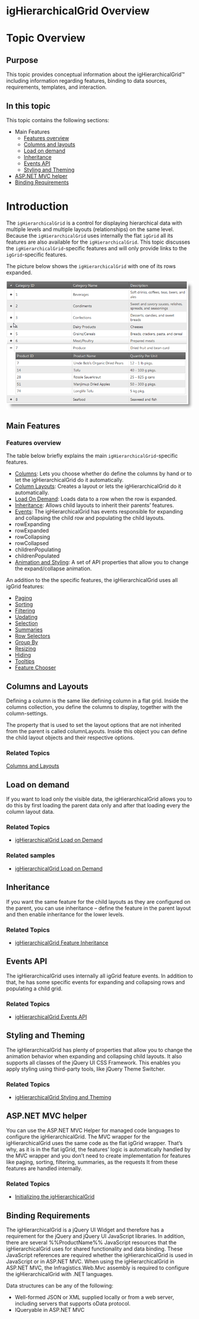 ﻿<!--
|metadata|
{
    "fileName": "ighierarchicalgrid-overview",
    "controlName": "igHierarchicalGrid",
    "tags": ["Getting Started","Grids"]
}
|metadata|
-->

# igHierarchicalGrid Overview

# Topic Overview

## Purpose

This topic provides conceptual information about the igHierarchicalGrid™ including information regarding features, binding to data sources, requirements, templates, and interaction.

## In this topic

This topic contains the following sections:

-   Main Features
    -   [Features overview](#features-overview)
    -   [Columns and layouts](#columns-layouts)
    -   [Load on demand](#load-on-demand)
    -   [Inheritance](#inheritance)
    -   [Events API](#events-api)
    -   [Styling and Theming](#styling-theming)
-   [ASP.NET MVC helper](#aspnet-mvc-helper)
-   [Binding Requirements](#binding-requirements)

# Introduction

The `igHierarchicalGrid` is a control for displaying hierarchical data with multiple levels and multiple layouts (relationships) on the same level. Because the `igHierarchicalGrid` uses internally the flat `igGrid` all its features are also available for the `igHierarchicalGrid`. This topic discusses the `igHierarchicalGrid`-specific features and will only provide links to the `igGrid`-specific features.

The picture below shows the `igHierarchicalGrid` with one of its rows expanded.

![](images/igHierarchicalGrid_Overview_01.png)

## Main Features

### <a id="features-overview"></a> Features overview

The table below briefly explains the main `igHierarchicalGrid`-specific features. 

- [Columns](): Lets you choose whether do define the columns by hand or to let the igHierarchicalGrid do it automatically.
- [Column Layouts](): Creates a layout or lets the igHierarchicalGrid do it automatically.
- [Load On Demand](): Loads data to a row when the row is expanded.
- [Inheritance](): Allows child layouts to inherit their parents’ features.
- [Events](): The igHierarchicalGrid has events responsible for expanding and collapsing the child row and populating the child layouts.
 - rowExpanding
 - rowExpanded
 - rowCollapsing
 - rowCollapsed
 - childrenPopulating
 - childrenPopulated
- [Animation and Styling](): A set of API properties that allow you to change the expand/collapse animation.

An addition to the the specific features, the igHierarchicalGrid uses all igGrid features:

-   [Paging]()
-   [Sorting]()
-   [Filtering]()
-   [Updating]()
-   [Selection]()
-   [Summaries]()
-   [Row Selectors]()
-   [Group By]()
-   [Resizing]()
-   [Hiding]()
-   [Tooltips]()
-   [Feature Chooser]()

## <a id="columns-layouts"></a> Columns and Layouts
Defining a column is the same like defining column in a flat grid. Inside the columns collection, you define the columns to display, together with the column-settings.

The property that is used to set the layout options that are not inherited from the parent is called columnLayouts. Inside this object you can define the child layout objects and their respective options.

### Related Topics

[Columns and Layouts]()

## <a id="load-on-demand"></a>Load on demand

If you want to load only the visible data, the igHierarchicalGrid allows you to do this by first loading the parent data only and after that loading every the column layout data.

### Related Topics
- [igHierarchicalGrid Load on Demand](igHierarchicalGrid-Load-on-Demand.html)

### Related samples
- [igHierarchicalGrid Load on Demand](%%SamplesUrl%%/hierarchical-grid/load-on-demand)

## <a id="inheritance"></a> Inheritance

If you want the same feature for the child layouts as they are configured on the parent, you can use inheritance – define the feature in the parent layout and then enable inheritance for the lower levels.

### Related Topics
- [igHierarchicalGrid Feature Inheritance](igHierarchicalGrid-Feature-Inheritance.html)

## <a id="events-api"></a> Events API

The igHierarchicalGrid uses internally all igGrid feature events. In addition to that, he has some specific events for expanding and collapsing rows and populating a child grid.

### Related Topics
- [igHierarchicalGrid Events API](igHierarchicalGrid-Events-API.html)

## <a id="styling-theming"></a> Styling and Theming

The igHierarchicalGrid has plenty of properties that allow you to change the animation behavior when expanding and collapsing child layouts. It also supports all classes of the jQuery UI CSS Framework. This enables you apply styling using third-party tools, like jQuery Theme Switcher.

### Related Topics
- [igHierarchicalGrid Styling and Theming](igHierarchicalGrid-Styling-and-Theming.html)

## <a id="aspnet-mvc-helper"></a> ASP.NET MVC helper

You can use the ASP.NET MVC Helper for managed code languages to configure the igHierarchicalGrid. The MVC wrapper for the igHierarchicalGrid uses the same code as the flat igGrid wrapper. That’s why, as it is in the flat igGrid, the features’ logic is automatically handled by the MVC wrapper and you don’t need to create implementation for features like paging, sorting, filtering, summaries, as the requests It from these features are handled internally.

### Related Topics
- [Initializing the igHierarchicalGrid](igHierarchicalGrid-Initializing.html)

## <a id="binding-requirements"></a> Binding Requirements

The igHierarchicalGrid is a jQuery UI Widget and therefore has a requirement for the jQuery and jQuery UI JavaScript libraries. In addition, there are several %%ProductName%% JavaScript resources that the igHierarchicalGrid uses for shared functionality and data binding. These JavaScript references are required whether the igHierarchicalGrid is used in JavaScript or in ASP.NET MVC. When using the igHierarchicalGrid in ASP.NET MVC, the Infragistics.Web.Mvc assembly is required to configure the igHierarchicalGrid with .NET languages.

Data structures can be any of the following:
- Well-formed JSON or XML supplied locally or from a web server, including servers that supports oData protocol.
- IQueryable in ASP.NET MVC



